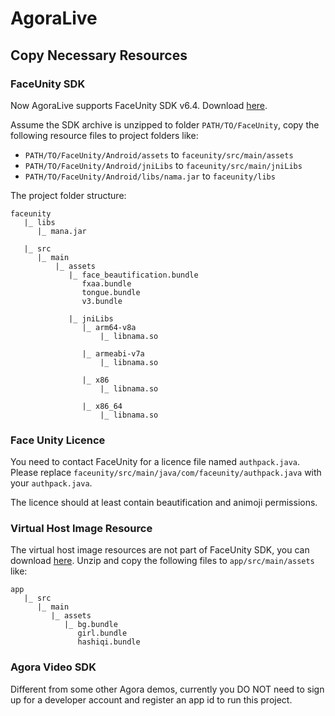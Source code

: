 # AgoraLive

## Copy Necessary Resources

### FaceUnity SDK

Now AgoraLive supports FaceUnity SDK v6.4. Download [here](https://github.com/Faceunity/FULiveDemoDroid/releases/download/v6.4/Faceunity-Android-v6.4.zip). 

Assume the SDK archive is unzipped to folder `PATH/TO/FaceUnity`, copy the following resource files to project folders like:

* `PATH/TO/FaceUnity/Android/assets` to `faceunity/src/main/assets`
* `PATH/TO/FaceUnity/Android/jniLibs` to `faceunity/src/main/jniLibs`
* `PATH/TO/FaceUnity/Android/libs/nama.jar` to `faceunity/libs`


The project folder structure:

```
faceunity
   |_ libs
      |_ mana.jar
   
   |_ src
      |_ main
          |_ assets
             |_ face_beautification.bundle
                fxaa.bundle
                tongue.bundle
                v3.bundle

             |_ jniLibs
                |_ arm64-v8a
                    |_ libnama.so

                |_ armeabi-v7a
                    |_ libnama.so

                |_ x86
                    |_ libnama.so

                |_ x86_64
                    |_ libnama.so
``` 

### Face Unity Licence

You need to contact FaceUnity for a licence file named `authpack.java`. Please replace `faceunity/src/main/java/com/faceunity/authpack.java` with your `authpack.java`.

The licence should at least contain beautification and animoji permissions.

### Virtual Host Image Resource

The virtual host image resources are not part of FaceUnity SDK, you can download [here](https://download.agora.io/demo/release/AgoraLiveVirtualImage.zip). Unzip and copy the following files to `app/src/main/assets` like:

```
app
   |_ src
      |_ main
         |_ assets
            |_ bg.bundle
               girl.bundle
               hashiqi.bundle
```

### Agora Video SDK

Different from some other Agora demos, currently you DO NOT need to sign up for a developer account and register an app id to run this project.